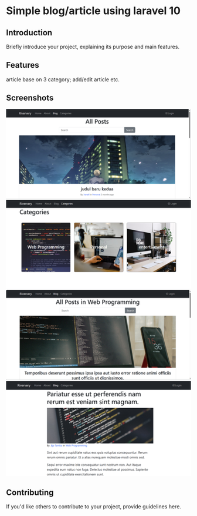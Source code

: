 # Simple blog/article using laravel 10

## Introduction

Briefly introduce your project, explaining its purpose and main features.

## Features

article base on 3 category; add/edit article etc.

## Screenshots

![Screenshot 1](public/img/ssblog1.png)
![Screenshot 2](public/img/ssblog2.png)
![Screenshot 3](public/img/ssblog3.png)
![Screenshot 4](public/img/ssblog4.png)

## Contributing

If you'd like others to contribute to your project, provide guidelines here.
